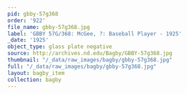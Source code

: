 ```yaml
---
pid: gbby-57g368
order: '922'
file_name: gbby-57g368.jpg
label: 'GBBY 57G/368: McGee, ?: Baseball Player - 1925'
_date: '1925'
object_type: glass plate negative
source: http://archives.nd.edu/Bagby/GBBY-57g368.jpg
thumbnail: "/_data/raw_images/bagby/gbby-57g368.jpg"
full: "/_data/raw_images/bagby/gbby-57g368.jpg"
layout: bagby_item
collection: bagby
---
```


